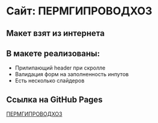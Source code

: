 # Cайт: ПЕРМГИПРОВОДХОЗ
## Макет взят из интернета

## В макете реализованы:
* Прилипающий header при скролле
* Валидация форм на заполненность инпутов
* Есть несколько слайдеров

## Ссылка на GitHub Pages
[ПЕРМГИПРОВОДХОЗ](https://slawaslawa.github.io/for-portfolio-perm/)
